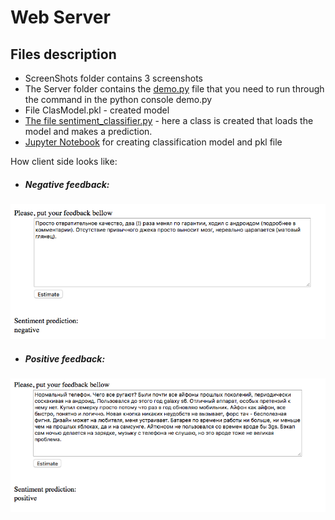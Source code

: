 # Web Server

## Files description 

* ScreenShots folder contains 3 screenshots
* The Server folder contains the [demo.py](https://github.com/MingalievDinar/sentiment-analysis/blob/master/webServer/Server/demo.py) file that you need to run through the command in the python console demo.py
* File ClasModel.pkl - created model
* [The file sentiment_classifier.py](https://github.com/MingalievDinar/sentiment-analysis/blob/master/webServer/Server/sentiment_classifier.py) - here a class is created that loads the model and makes a prediction.
* [Jupyter Notebook](https://github.com/MingalievDinar/sentiment-analysis/blob/master/webServer/The%20simplest%20model%20for%20text%20tonality%20on%20literal%20trigrams%20and%20the%20LinearSVC-classifier.ipynb) for creating classification model and pkl file

How client side looks like:

* ##### Negative feedback:
![negative feedback](https://github.com/MingalievDinar/sentiment-analysis/blob/master/webServer/ScreenShots/negative.png)

* ##### Positive feedback:
![psitive feedback](https://github.com/MingalievDinar/sentiment-analysis/blob/master/webServer/ScreenShots/positive.png)
